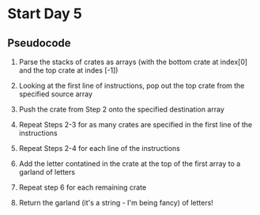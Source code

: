 # Start Day 5

## Pseudocode

1. Parse the stacks of crates as arrays (with the bottom crate at 
index[0] and the top crate at indes [-1])

2. Looking at the first line of instructions, pop out the top crate 
from the specified source array

3. Push the crate from Step 2 onto the specified destination array 

4. Repeat Steps 2-3 for as many crates are specified in the first 
line of the instructions

5. Repeat Steps 2-4 for each line of the instructions

6. Add the letter contatined in the crate at the top of the first 
array to a garland of letters

7. Repeat step 6 for each remaining crate

8. Return the garland (it's a string - I'm being fancy) of letters!

